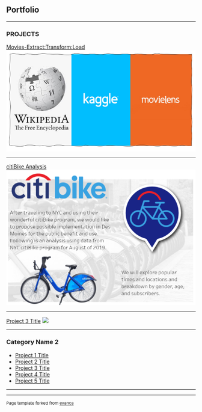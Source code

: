 ## Portfolio

---

### PROJECTS 

[Movies-Extract:Transform:Load](https://github.com/boyerjason700/MoviesETL)
<img src="images/Movies.PNG?raw=true"/>

---
[citiBike Analysis](https://boyerjason700.github.io/Bike_Sharing/)
<img src="images/citi.PNG?raw=true"/>

---
[Project 3 Title](http://example.com/)
<img src="images/dummy_thumbnail.jpg?raw=true"/>

---

### Category Name 2

- [Project 1 Title](http://example.com/)
- [Project 2 Title](http://example.com/)
- [Project 3 Title](http://example.com/)
- [Project 4 Title](http://example.com/)
- [Project 5 Title](http://example.com/)

---




---
<p style="font-size:11px">Page template forked from <a href="https://github.com/evanca/quick-portfolio">evanca</a></p>
<!-- Remove above link if you don't want to attibute -->
